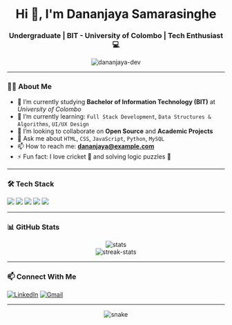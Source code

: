 <h1 align="center">Hi 👋, I'm Dananjaya Samarasinghe</h1>
<h3 align="center">Undergraduate | BIT - University of Colombo | Tech Enthusiast 💻</h3>

<p align="center">
  <img src="https://komarev.com/ghpvc/?username=dananjaya-dev&label=Profile%20views&color=0e75b6&style=flat" alt="dananjaya-dev" />
</p>

---

### 🧑‍🎓 About Me

- 🔭 I’m currently studying **Bachelor of Information Technology (BIT)** at *University of Colombo*
- 🌱 I’m currently learning: `Full Stack Development`, `Data Structures & Algorithms`, `UI/UX Design`
- 👯 I’m looking to collaborate on **Open Source** and **Academic Projects**
- 💬 Ask me about `HTML`, `CSS`, `JavaScript`, `Python`, `MySQL`
- 📫 How to reach me: **dananjaya@example.com**
- ⚡ Fun fact: I love cricket 🏏 and solving logic puzzles 🧠

---

### 🛠️ Tech Stack

<p>
  <img src="https://img.shields.io/badge/HTML-E34F26?style=for-the-badge&logo=html5&logoColor=white"/>
  <img src="https://img.shields.io/badge/CSS-1572B6?style=for-the-badge&logo=css3&logoColor=white"/>
  <img src="https://img.shields.io/badge/JavaScript-F7DF1E?style=for-the-badge&logo=javascript&logoColor=black"/>
  <img src="https://img.shields.io/badge/Python-3776AB?style=for-the-badge&logo=python&logoColor=white"/>
  <img src="https://img.shields.io/badge/MySQL-00000F?style=for-the-badge&logo=mysql&logoColor=white"/>
</p>

---

### 📊 GitHub Stats

<p align="center">
  <img src="https://github-readme-stats.vercel.app/api?username=dananjaya-dev&show_icons=true&theme=tokyonight" alt="stats" />
  <br />
  <img src="https://streak-stats.demolab.com?user=dananjaya-dev&theme=tokyonight" alt="streak-stats" />
</p>

---

### 📫 Connect With Me

[![LinkedIn]([https://img.shields.io/badge/-LinkedIn-blue?style=flat-square&logo=Linkedin&logoColor=white&link=https://linkedin.com/in/dananjaya)](https://linkedin.com/in/dananjaya](https://www.linkedin.com/in/dananjaya-samarasinghe-620a49352/))
[![Gmail](https://img.shields.io/badge/Gmail-D14836?style=flat-square&logo=gmail&logoColor=white)](mailto:dananjayasamarasinghe75@gmail.com)

---

<p align="center">
  <img src="https://raw.githubusercontent.com/dananjaya-dev/dananjaya-dev/output/github-contribution-grid-snake.svg" alt="snake" />
</p>
